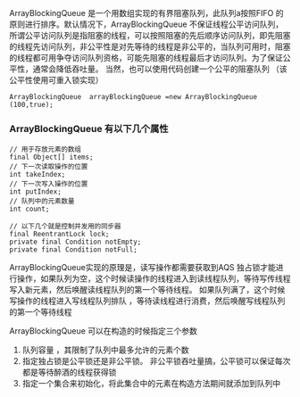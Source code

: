 ArrayBlockingQueue  是一个用数组实现的有界阻塞队列，此队列a按照FIFO 的原则进行排序。默认情况下，ArrayBlockingQueue  不保证线程公平访问队列，所谓公平访问队列是指阻塞的线程，可以按照阻塞的先后顺序访问队列，即先阻塞的线程先访问队列，非公平性是对先等待的线程是非公平的，当队列可用时，阻塞的线程都可用争夺访问队列资格，可能先阻塞的线程最后才访问队列。为了保证公平性，通常会降低吞吐量。 当然，也可以使用代码创建一个公平的阻塞队列 （该公平性使用可重入锁实现）

```
ArrayBlockingQueue  arrayBlockingQueue =new ArrayBlockingQueue (100,true);
```

### ArrayBlockingQueue 有以下几个属性


```
// 用于存放元素的数组
final Object[] items;
// 下一次读取操作的位置
int takeIndex;
// 下一次写入操作的位置
int putIndex;
// 队列中的元素数量
int count;

// 以下几个就是控制并发用的同步器
final ReentrantLock lock;
private final Condition notEmpty;
private final Condition notFull;

```


ArrayBlockingQueue实现的原理是，读写操作都需要获取到AQS 独占锁才能进行操作，如果队列为空，这个时候读操作的线程进入到读线程队列，等待写传线程写入新元素，然后唤醒读线程队列的第一个等待线程。 如果队列满了，这个时候写操作的线程进入写线程队列排队 ，等待读线程进行消费，然后唤醒写线程队列的第一个等待线程

ArrayBlockingQueue 可以在构造的时候指定三个参数

1. 队列容量 ，其限制了队列中最多允许的元素个数
2. 指定独占锁是公平锁还是非公平锁。 非公平锁吞吐量搞，公平锁可以保证每次都是等待醉酒的线程获得锁
3. 指定一个集合来初始化，将此集合中的元素在构造方法期间就添加到队列中


